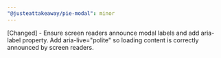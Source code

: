```yaml
---
"@justeattakeaway/pie-modal": minor
---
```


[Changed] - Ensure screen readers announce modal labels and add aria-label property. Add aria-live="polite" so loading content is correctly announced by screen readers.
